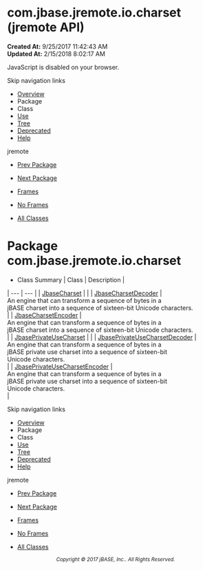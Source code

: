 # com.jbase.jremote.io.charset (jremote   API)

**Created At:** 9/25/2017 11:42:43 AM  
**Updated At:** 2/15/2018 8:02:17 AM  

<script type="text/javascript"><!--
    try {
        if (location.href.indexOf('is-external=true') == -1) {
            parent.document.title="com.jbase.jremote.io.charset (jremote   API)";
        }
    }
    catch(err) {
    }
//--></script><noscript><div>JavaScript is disabled on your browser.</div></noscript><!-- ========= START OF TOP NAVBAR ======= -->
<!--   -->
Skip navigation links
<!--   -->
- [Overview](../../../../../overview-summary.html)
- Package
- Class
- [Use](/39251-charset/com_jbase_jremote_io_charset_package-use)
- [Tree](/39251-charset/com_jbase_jremote_io_charset_package-tree)
- [Deprecated](../../../../../deprecated-list.html)
- [Help](../../../../../help-doc.html)


jremote <br>

- [Prev Package](/39250-io/com_jbase_jremote_io_package-summary)
- [Next Package](/39254-exception/com_jbase_jremote_io_exception_package-summary)


- [Frames](../../../../../index.html?com/jbase/jremote/io/charset//39251-charset/com_jbase_jremote_io_charset_package-summary)
- [No Frames](/39251-charset/com_jbase_jremote_io_charset_package-summary)


- [All Classes](../../../../../allclasses-noframe.html)


<script type="text/javascript"><!--
  allClassesLink = document.getElementById("allclasses_navbar_top");
  if(window==top) {
    allClassesLink.style.display = "block";
  }
  else {
    allClassesLink.style.display = "none";
  }
  //--></script>
<!--   -->
<!-- ========= END OF TOP NAVBAR ========= -->
# Package com.jbase.jremote.io.charset

- <caption><span>Class Summary</span><span class="tabEnd"> </span></caption>| Class | Description |
| --- | --- |
| [JbaseCharset](/39251-charset/com_jbase_jremote_io_charset_JbaseCharset "class in com.jbase.jremote.io.charset") |   |
| [JbaseCharsetDecoder](/39251-charset/com_jbase_jremote_io_charset_JbaseCharsetDecoder "class in com.jbase.jremote.io.charset") | <br>An engine that can transform a sequence of bytes in a<br> jBASE charset into a sequence of sixteen-bit Unicode characters.<br> |
| [JbaseCharsetEncoder](/39251-charset/com_jbase_jremote_io_charset_JbaseCharsetEncoder "class in com.jbase.jremote.io.charset") | <br>An engine that can transform a sequence of bytes in a<br> jBASE charset into a sequence of sixteen-bit Unicode characters.<br> |
| [JbasePrivateUseCharset](/39251-charset/com_jbase_jremote_io_charset_JbasePrivateUseCharset "class in com.jbase.jremote.io.charset") |   |
| [JbasePrivateUseCharsetDecoder](/39251-charset/com_jbase_jremote_io_charset_JbasePrivateUseCharsetDecoder "class in com.jbase.jremote.io.charset") | <br>An engine that can transform a sequence of bytes in a<br> jBASE private use charset into a sequence of sixteen-bit<br> Unicode characters.<br> |
| [JbasePrivateUseCharsetEncoder](/39251-charset/com_jbase_jremote_io_charset_JbasePrivateUseCharsetEncoder "class in com.jbase.jremote.io.charset") | <br>An engine that can transform a sequence of bytes in a<br> jBASE private use charset into a sequence of sixteen-bit<br> Unicode characters.<br> |
<!-- ======= START OF BOTTOM NAVBAR ====== -->
<!--   -->
Skip navigation links
<!--   -->
- [Overview](../../../../../overview-summary.html)
- Package
- Class
- [Use](/39251-charset/com_jbase_jremote_io_charset_package-use)
- [Tree](/39251-charset/com_jbase_jremote_io_charset_package-tree)
- [Deprecated](../../../../../deprecated-list.html)
- [Help](../../../../../help-doc.html)


jremote <br>

- [Prev Package](/39250-io/com_jbase_jremote_io_package-summary)
- [Next Package](/39254-exception/com_jbase_jremote_io_exception_package-summary)


- [Frames](../../../../../index.html?com/jbase/jremote/io/charset//39251-charset/com_jbase_jremote_io_charset_package-summary)
- [No Frames](/39251-charset/com_jbase_jremote_io_charset_package-summary)


- [All Classes](../../../../../allclasses-noframe.html)


<script type="text/javascript"><!--
  allClassesLink = document.getElementById("allclasses_navbar_bottom");
  if(window==top) {
    allClassesLink.style.display = "block";
  }
  else {
    allClassesLink.style.display = "none";
  }
  //--></script>
<!--   -->
<!-- ======== END OF BOTTOM NAVBAR ======= -->
<small>			<center>			<i>Copyright © 2017 jBASE, Inc.. All Rights Reserved.</i>		</center></small>
